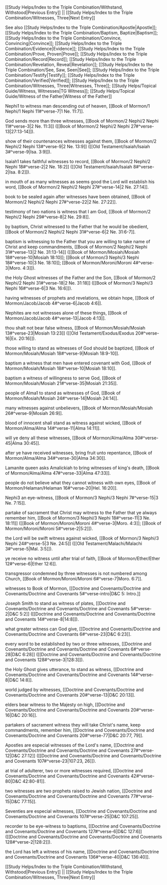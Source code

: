 [[Study Helps/Index to the Triple Combination/Withstand, Withstood|Previous Entry]]  ||  [[Study Helps/Index to the Triple Combination/Witnesses, Three|Next Entry]]

 See also [[Study Helps/Index to the Triple Combination/Apostle|Apostle]]; [[Study Helps/Index to the Triple Combination/Baptism, Baptize|Baptism]]; [[Study Helps/Index to the Triple Combination/Convince, Convincing|Convince]]; [[Study Helps/Index to the Triple Combination/Evidence|Evidence]]; [[Study Helps/Index to the Triple Combination/Prove, Proven|Prove]]; [[Study Helps/Index to the Triple Combination/Record|Record]]; [[Study Helps/Index to the Triple Combination/Revelation, Reveal|Revelation]]; [[Study Helps/Index to the Triple Combination/See, Saw, Seen|See]]; [[Study Helps/Index to the Triple Combination/Testify|Testify]]; [[Study Helps/Index to the Triple Combination/Verified|Verified]]; [[Study Helps/Index to the Triple Combination/Witnesses, Three|Witnesses, Three]]; [[Study Helps/Topical Guide/Witness, Witnesses|TG Witness]]; [[Study Helps/Topical Guide/Witness of the Father|Witness of the Father]]

 Nephi1 to witness man descending out of heaven, [[Book of Mormon/1 Nephi/1 Nephi 11#^verse-7|1 Ne. 11:7]].

 God sends more than three witnesses, [[Book of Mormon/2 Nephi/2 Nephi 11#^verse-3|2 Ne. 11:3]] ([[Book of Mormon/2 Nephi/2 Nephi 27#^verse-13|27:13-14]]).

 show of their countenances witnesses against them, [[Book of Mormon/2 Nephi/2 Nephi 13#^verse-9|2 Ne. 13:9]] ([[Old Testament/Isaiah/Isaiah 3#^verse-9|Isa. 3:9]]).

 Isaiah1 takes faithful witnesses to record, [[Book of Mormon/2 Nephi/2 Nephi 18#^verse-2|2 Ne. 18:2]] ([[Old Testament/Isaiah/Isaiah 8#^verse-2|Isa. 8:2]]).

 in mouth of as many witnesses as seems good the Lord will establish his word, [[Book of Mormon/2 Nephi/2 Nephi 27#^verse-14|2 Ne. 27:14]].

 book to be sealed again after witnesses have been obtained, [[Book of Mormon/2 Nephi/2 Nephi 27#^verse-22|2 Ne. 27:22]].

 testimony of two nations is witness that I am God, [[Book of Mormon/2 Nephi/2 Nephi 29#^verse-8|2 Ne. 29:8]].

 by baptism, Christ witnessed to the Father that he would be obedient, [[Book of Mormon/2 Nephi/2 Nephi 31#^verse-6|2 Ne. 31:6-7]].

 baptism is witnessing to the Father that you are willing to take name of Christ and keep commandments, [[Book of Mormon/2 Nephi/2 Nephi 31#^verse-13|2 Ne. 31:13-14]] ([[Book of Mormon/Mosiah/Mosiah 18#^verse-10|Mosiah 18:10]]; [[Book of Mormon/3 Nephi/3 Nephi 18#^verse-10|3 Ne. 18:10]]; [[Book of Mormon/Moroni/Moroni 4#^verse-3|Moro. 4:3]]).

 the Holy Ghost witnesses of the Father and the Son, [[Book of Mormon/2 Nephi/2 Nephi 31#^verse-18|2 Ne. 31:18]] ([[Book of Mormon/3 Nephi/3 Nephi 16#^verse-6|3 Ne. 16:6]]).

 having witnesses of prophets and revelations, we obtain hope, [[Book of Mormon/Jacob/Jacob 4#^verse-6|Jacob 4:6]].

 Nephites are not witnesses alone of these things, [[Book of Mormon/Jacob/Jacob 4#^verse-13|Jacob 4:13]].

 thou shalt not bear false witness, [[Book of Mormon/Mosiah/Mosiah 13#^verse-23|Mosiah 13:23]] ([[Old Testament/Exodus/Exodus 20#^verse-16|Ex. 20:16]]).

 those willing to stand as witnesses of God should be baptized, [[Book of Mormon/Mosiah/Mosiah 18#^verse-9|Mosiah 18:9-10]].

 baptism a witness that men have entered covenant with God, [[Book of Mormon/Mosiah/Mosiah 18#^verse-10|Mosiah 18:10]].

 baptism a witness of willingness to serve God, [[Book of Mormon/Mosiah/Mosiah 21#^verse-35|Mosiah 21:35]].

 people of Alma1 to stand as witnesses of God, [[Book of Mormon/Mosiah/Mosiah 24#^verse-14|Mosiah 24:14]].

 many witnesses against unbelievers, [[Book of Mormon/Mosiah/Mosiah 26#^verse-9|Mosiah 26:9]].

 blood of innocent shall stand as witness against wicked, [[Book of Mormon/Alma/Alma 14#^verse-11|Alma 14:11]].

 will ye deny all these witnesses, [[Book of Mormon/Alma/Alma 30#^verse-45|Alma 30:45]].

 after ye have received witnesses, bring fruit unto repentance, [[Book of Mormon/Alma/Alma 34#^verse-30|Alma 34:30]].

 Lamanite queen asks Amalickiah to bring witnesses of king's death, [[Book of Mormon/Alma/Alma 47#^verse-33|Alma 47:33]].

 people do not believe what they cannot witness with own eyes, [[Book of Mormon/Helaman/Helaman 16#^verse-20|Hel. 16:20]].

 Nephi3 an eye-witness, [[Book of Mormon/3 Nephi/3 Nephi 7#^verse-15|3 Ne. 7:15]].

 partake of sacrament that Christ may witness to the Father that ye always remember him, [[Book of Mormon/3 Nephi/3 Nephi 18#^verse-11|3 Ne. 18:11]] ([[Book of Mormon/Moroni/Moroni 4#^verse-3|Moro. 4:3]]; [[Book of Mormon/Moroni/Moroni 5#^verse-2|5:2]]).

 the Lord will be swift witness against wicked, [[Book of Mormon/3 Nephi/3 Nephi 24#^verse-5|3 Ne. 24:5]] ([[Old Testament/Malachi/Malachi 3#^verse-5|Mal. 3:5]]).

 ye receive no witness until after trial of faith, [[Book of Mormon/Ether/Ether 12#^verse-6|Ether 12:6]].

 transgressor condemned by three witnesses is not numbered among Church, [[Book of Mormon/Moroni/Moroni 6#^verse-7|Moro. 6:7]].

 witnesses to Book of Mormon, [[Doctrine and Covenants/Doctrine and Covenants/Doctrine and Covenants 5#^verse-intro|D&C 5: Intro.]]

 Joseph Smith to stand as witness of plates, [[Doctrine and Covenants/Doctrine and Covenants/Doctrine and Covenants 5#^verse-2|D&C 5:2]] ([[Doctrine and Covenants/Doctrine and Covenants/Doctrine and Covenants 14#^verse-8|14:8]]).

 what greater witness can God give, [[Doctrine and Covenants/Doctrine and Covenants/Doctrine and Covenants 6#^verse-23|D&C 6:23]].

 every word to be established by two or three witnesses, [[Doctrine and Covenants/Doctrine and Covenants/Doctrine and Covenants 6#^verse-28|D&C 6:28]] ([[Doctrine and Covenants/Doctrine and Covenants/Doctrine and Covenants 128#^verse-3|128:3]]).

 the Holy Ghost gives utterance, to stand as witness, [[Doctrine and Covenants/Doctrine and Covenants/Doctrine and Covenants 14#^verse-8|D&C 14:8]].

 world judged by witnesses, [[Doctrine and Covenants/Doctrine and Covenants/Doctrine and Covenants 20#^verse-13|D&C 20:13]].

 elders bear witness to the Majesty on high, [[Doctrine and Covenants/Doctrine and Covenants/Doctrine and Covenants 20#^verse-16|D&C 20:16]].

 partakers of sacrament witness they will take Christ's name, keep commandments, remember him, [[Doctrine and Covenants/Doctrine and Covenants/Doctrine and Covenants 20#^verse-77|D&C 20:77, 79]].

 Apostles are especial witnesses of the Lord's name, [[Doctrine and Covenants/Doctrine and Covenants/Doctrine and Covenants 27#^verse-12|D&C 27:12]] ([[Doctrine and Covenants/Doctrine and Covenants/Doctrine and Covenants 107#^verse-23|107:23, 26]]).

 at trial of adulterer, two or more witnesses required, [[Doctrine and Covenants/Doctrine and Covenants/Doctrine and Covenants 42#^verse-80|D&C 42:80-81]].

 two witnesses are two prophets raised to Jewish nation, [[Doctrine and Covenants/Doctrine and Covenants/Doctrine and Covenants 77#^verse-15|D&C 77:15]].

 Seventies are especial witnesses, [[Doctrine and Covenants/Doctrine and Covenants/Doctrine and Covenants 107#^verse-25|D&C 107:25]].

 recorder to be eye-witness to baptisms, [[Doctrine and Covenants/Doctrine and Covenants/Doctrine and Covenants 127#^verse-6|D&C 127:6]] ([[Doctrine and Covenants/Doctrine and Covenants/Doctrine and Covenants 128#^verse-2|128:2]]).

 the Lord has left a witness of his name, [[Doctrine and Covenants/Doctrine and Covenants/Doctrine and Covenants 136#^verse-40|D&C 136:40]].

[[Study Helps/Index to the Triple Combination/Withstand, Withstood|Previous Entry]]  ||  [[Study Helps/Index to the Triple Combination/Witnesses, Three|Next Entry]]